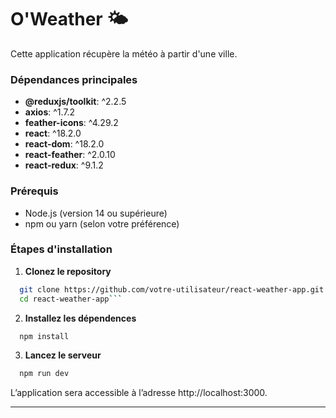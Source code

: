 # O'Weather 🌤️

Cette application récupère la météo à partir d'une ville.

### Dépendances principales

-   **@reduxjs/toolkit**: ^2.2.5
-   **axios**: ^1.7.2
-   **feather-icons**: ^4.29.2
-   **react**: ^18.2.0
-   **react-dom**: ^18.2.0
-   **react-feather**: ^2.0.10
-   **react-redux**: ^9.1.2

### Prérequis

-   Node.js (version 14 ou supérieure)
-   npm ou yarn (selon votre préférence)

### Étapes d'installation

1. **Clonez le repository**

````bash
  git clone https://github.com/votre-utilisateur/react-weather-app.git
  cd react-weather-app```
````

2. **Installez les dépendences**

```bash
  npm install
```

3. **Lancez le serveur**

```bash
  npm run dev
```

L’application sera accessible à l’adresse http://localhost:3000.

---
